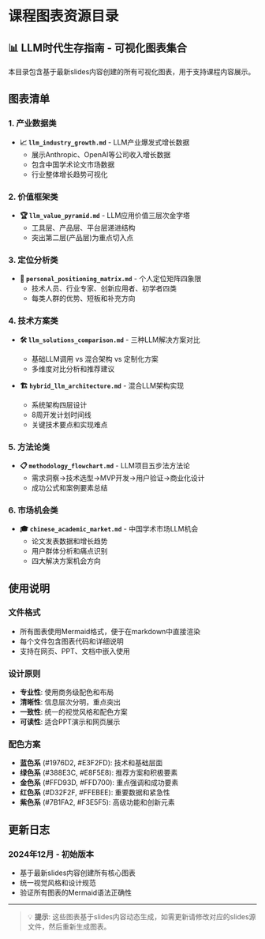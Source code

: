 # 课程图表资源目录

## 📊 LLM时代生存指南 - 可视化图表集合

本目录包含基于最新slides内容创建的所有可视化图表，用于支持课程内容展示。

## 图表清单

### 1. 产业数据类
- **📈 `llm_industry_growth.md`** - LLM产业爆发式增长数据
  - 展示Anthropic、OpenAI等公司收入增长数据
  - 包含中国学术论文市场数据
  - 行业整体增长趋势可视化

### 2. 价值框架类  
- **🏆 `llm_value_pyramid.md`** - LLM应用价值三层次金字塔
  - 工具层、产品层、平台层递进结构
  - 突出第二层(产品层)为重点切入点

### 3. 定位分析类
- **🎯 `personal_positioning_matrix.md`** - 个人定位矩阵四象限
  - 技术人员、行业专家、创新应用者、初学者四类
  - 每类人群的优势、短板和补充方向

### 4. 技术方案类
- **🛠️ `llm_solutions_comparison.md`** - 三种LLM解决方案对比
  - 基础LLM调用 vs 混合架构 vs 定制化方案
  - 多维度对比分析和推荐建议

- **🏗️ `hybrid_llm_architecture.md`** - 混合LLM架构实现
  - 系统架构四层设计
  - 8周开发计划时间线
  - 关键技术要点和实现难点

### 5. 方法论类
- **📋 `methodology_flowchart.md`** - LLM项目五步法方法论
  - 需求洞察→技术选型→MVP开发→用户验证→商业化设计
  - 成功公式和案例要素总结

### 6. 市场机会类
- **🎓 `chinese_academic_market.md`** - 中国学术市场LLM机会
  - 论文发表数据和增长趋势
  - 用户群体分析和痛点识别
  - 四大解决方案机会方向

## 使用说明

### 文件格式
- 所有图表使用Mermaid格式，便于在markdown中直接渲染
- 每个文件包含图表代码和详细说明
- 支持在网页、PPT、文档中嵌入使用

### 设计原则
- **专业性**: 使用商务级配色和布局
- **清晰性**: 信息层次分明，重点突出
- **一致性**: 统一的视觉风格和配色方案
- **可读性**: 适合PPT演示和网页展示

### 配色方案
- **蓝色系** (#1976D2, #E3F2FD): 技术和基础层面
- **绿色系** (#388E3C, #E8F5E8): 推荐方案和积极要素  
- **金色系** (#FFD93D, #FFD700): 重点强调和成功要素
- **红色系** (#D32F2F, #FFEBEE): 重要数据和紧急性
- **紫色系** (#7B1FA2, #F3E5F5): 高级功能和创新元素

## 更新日志

### 2024年12月 - 初始版本
- 基于最新slides内容创建所有核心图表
- 统一视觉风格和设计规范
- 验证所有图表的Mermaid语法正确性

---

> 💡 **提示**: 这些图表基于slides内容动态生成，如需更新请修改对应的slides源文件，然后重新生成图表。 
